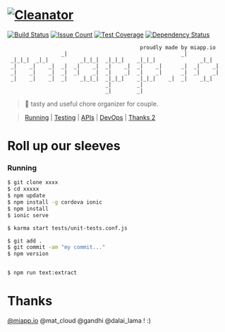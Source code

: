 # [![Cleanator](https://miappio.github.io/cleanator/img/background/screen02.jpg)](https://miapp.io/app/cleanator/download)
[![Build Status](https://travis-ci.org/miappio/cleanator.svg?branch=master)](https://travis-ci.org/miappio/cleanator)
[![Issue Count](https://codeclimate.com/github/mlefree/mia-server/badges/issue_count.svg)](https://codeclimate.com/github/mlefree/mia-server/issues)
[![Test Coverage](https://codeclimate.com/github/mlefree/mia-server/badges/coverage.svg)](https://codeclimate.com/github/mlefree/mia-server/coverage)
[![Dependency Status](https://gemnasium.com/mlefree/mia-server.svg)](https://gemnasium.com/mlefree/mia-server)

                                              proudly made by miapp.io
                     _|                                    _|            
     _|_|_|  _|_|          _|_|_|  _|_|_|    _|_|_|              _|_|    
     _|    _|    _|  _|  _|    _|  _|    _|  _|    _|      _|  _|    _|  
     _|    _|    _|  _|  _|    _|  _|    _|  _|    _|      _|  _|    _|  
     _|    _|    _|  _|    _|_|_|  _|_|_|    _|_|_|    _|  _|    _|_|    
                                   _|        _|                          
                                   _|        _|                          
> :hamburger:  tasty and useful chore organizer for couple.

> [Running](#running) | [Testing](#testing) | [APIs](#apis) | [DevOps](#devops) | [Thanks 2](#thanks)

# Roll up our sleeves 

### Running

```bash
$ git clone xxxx
$ cd xxxxx
$ npm update
$ npm install -g cordova ionic
$ npm install
$ ionic serve

$ karma start tests/unit-tests.conf.js

$ git add .
$ git commit -am "my commit..."
$ npm version


$ npm run text:extract
```


# Thanks

[@miapp.io](https://miapp.io) @mat_cloud @gandhi @dalai_lama !  :)


